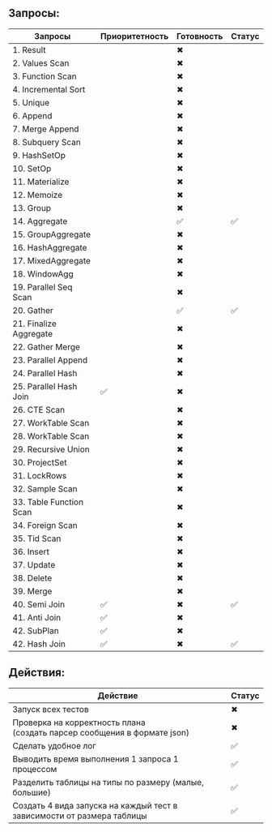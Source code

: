 ## Запросы:

| Запросы                 | Приоритетность | Готовность | Статус |
|-------------------------| -------------- | ------ | ------ |
| 1. Result               |                | ✖   |        |
| 2. Values Scan          |                | ✖       |        |
| 3. Function Scan        |                | ✖       |        |
| 4. Incremental Sort     |                | ✖   |        |
| 5. Unique               |                | ✖   |        |
| 6. Append               |                | ✖       |        |
| 7. Merge Append         |                | ✖   |        |
| 8. Subquery Scan        |                | ✖   |        |
| 9. HashSetOp            |                | ✖   |        |
| 10. SetOp               |                | ✖   |        |
| 11. Materialize         |                | ✖   |        |
| 12. Memoize             |                | ✖   |        |
| 13. Group               |                | ✖   |        |
| 14. Aggregate           |                | ✅      |   ✅     |
| 15. GroupAggregate      |                | ✖   |        |
| 16. HashAggregate       |                | ✖   |        |
| 17. MixedAggregate      |                | ✖   |        |
| 18. WindowAgg           |                | ✖       |        |
| 19. Parallel Seq Scan   |                | ✖   |        |
| 20. Gather              |                | ✅      |   ✅     |
| 21. Finalize Aggregate  |                | ✖   |        |
| 22. Gather Merge        |                | ✖   |        |
| 23. Parallel Append     |                | ✖   |        |
| 24. Parallel Hash       |                | ✖   |        |
| 25. Parallel Hash Join  | ✅              | ✖   |        |
| 26. CTE Scan            |                | ✖   |        |
| 27. WorkTable Scan      |                | ✖   |        |
| 28. WorkTable Scan      |                | ✖   |        |
| 29. Recursive Union     |                | ✖   |        |
| 30. ProjectSet          |                | ✖   |        |
| 31. LockRows            |                | ✖   |        |
| 32. Sample Scan         |                | ✖   |        |
| 33. Table Function Scan |                | ✖   |        |
| 34. Foreign Scan        |                | ✖   |        |
| 35. Tid Scan            |                | ✖   |        |
| 36. Insert              |                | ✖   |        |
| 37. Update              |                | ✖   |        |
| 38. Delete              |                | ✖   |        |
| 39. Merge               |                | ✖   |        |
| 40. Semi Join           | ✅              | ✖   |   ✅     |
| 41. Anti Join           | ✅              | ✖   |        |
| 42. SubPlan             | ✅              | ✖   |        |
| 42. Hash Join           | ✅              | ✖   |    ✅    |

## Действия:

| Действие                                                                      | Статус |
|-------------------------------------------------------------------------------|----|
 | Запуск всех тестов                                                            | ✖  |
  | Проверка на корректность плана <br/>(создать парсер сообщения в формате json) | ✖  |
| Сделать удобное лог                                                           | ✅    |
| Выводить время выполнения 1 запроса 1 процессом                               | ✅    |
| Разделить таблицы на типы по размеру (малые, большие)                         | ✅    |
| Создать 4 вида запуска на каждый тест в зависимости от размера таблицы        | ✅    |
 